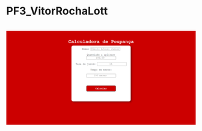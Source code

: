 # PF3_VitorRochaLott

<br>
<a href="https://vitorlott.github.io/PF3_ VitorRochaLott/PF3_VitorRochaLott.html"><img src="print.png"></a>
